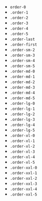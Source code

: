 - `order-0`
- `.order-1`
- `.order-2`
- `.order-3`
- `.order-4`
- `.order-5`
- `.order-last`
- `.order-first`
- `.order-sm-2`
- `.order-sm-3`
- `.order-sm-4`
- `.order-sm-5`
- `.order-md-0`
- `.order-md-1`
- `.order-md-2`
- `.order-md-3`
- `.order-md-4`
- `.order-md-5`
- `.order-lg-0`
- `.order-lg-1`
- `.order-lg-2`
- `.order-lg-3`
- `.order-lg-4`
- `.order-lg-5`
- `.order-xl-0`
- `.order-xl-1`
- `.order-xl-2`
- `.order-xl-3`
- `.order-xl-4`
- `.order-xl-5`
- `.order-xxl-0`
- `.order-xxl-1`
- `.order-xxl-2`
- `.order-xxl-3`
- `.order-xxl-4`
- `.order-xxl-5`